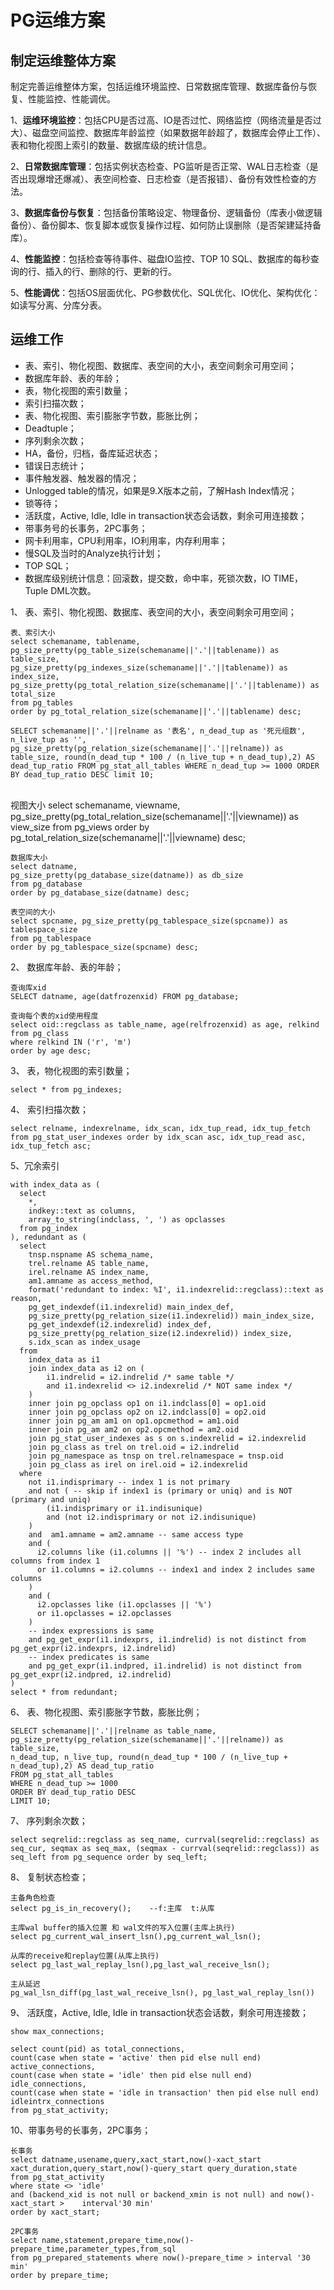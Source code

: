 # PG运维方案
## 制定运维整体方案
制定完善运维整体方案，包括运维环境监控、日常数据库管理、数据库备份与恢复、性能监控、性能调优。

1、**运维环境监控**：包括CPU是否过高、IO是否过忙、网络监控（网络流量是否过大）、磁盘空间监控、数据库年龄监控（如果数据年龄超了，数据库会停止工作）、表和物化视图上索引的数量、数据库级的统计信息。

2、**日常数据库管理**：包括实例状态检查、PG监听是否正常、WAL日志检查（是否出现爆增还爆减）、表空间检查、日志检查（是否报错）、备份有效性检查的方法。

3、**数据库备份与恢复**：包括备份策略设定、物理备份、逻辑备份（库表小做逻辑备份）、备份脚本、恢复脚本或恢复操作过程、如何防止误删除（是否架建延持备库）。

4、**性能监控**：包括检查等待事件、磁盘IO监控、TOP 10 SQL、数据库的每秒查询的行、插入的行、删除的行、更新的行。

5、**性能调优**：包括OS层面优化、PG参数优化、SQL优化、IO优化、架构优化：如读写分离、分库分表。

## 运维工作

- 表、索引、物化视图、数据库、表空间的大小，表空间剩余可用空间；
- 数据库年龄、表的年龄；
- 表，物化视图的索引数量；
- 索引扫描次数；
- 表、物化视图、索引膨胀字节数，膨胀比例；
- Deadtuple；
- 序列剩余次数；
- HA，备份，归档，备库延迟状态；
- 错误日志统计；
- 事件触发器、触发器的情况；
- Unlogged table的情况，如果是9.X版本之前，了解Hash Index情况；
- 锁等待；
- 活跃度，Active, Idle, Idle in transaction状态会话数，剩余可用连接数；
- 带事务号的长事务，2PC事务；
- 网卡利用率，CPU利用率，IO利用率，内存利用率；
- 慢SQL及当时的Analyze执行计划；
- TOP SQL；
- 数据库级别统计信息：回滚数，提交数，命中率，死锁次数，IO TIME，Tuple DML次数。

1、 表、索引、物化视图、数据库、表空间的大小，表空间剩余可用空间；

	表、索引大小
	select schemaname, tablename, 
	pg_size_pretty(pg_table_size(schemaname||'.'||tablename)) as table_size, 
	pg_size_pretty(pg_indexes_size(schemaname||'.'||tablename)) as index_size, 
	pg_size_pretty(pg_total_relation_size(schemaname||'.'||tablename)) as total_size
	from pg_tables 
	order by pg_total_relation_size(schemaname||'.'||tablename) desc;	
	
	SELECT schemaname||'.'||relname as '表名', n_dead_tup as '死元组数', n_live_tup as '',        pg_size_pretty(pg_relation_size(schemaname||'.'||relname)) as table_size, round(n_dead_tup * 100 / (n_live_tup + n_dead_tup),2) AS dead_tup_ratio FROM pg_stat_all_tables WHERE n_dead_tup >= 1000 ORDER BY dead_tup_ratio DESC limit 10;


​	
	视图大小
	select schemaname, viewname, 
	pg_size_pretty(pg_total_relation_size(schemaname||'.'||viewname)) as view_size 
	from pg_views 
	order by pg_total_relation_size(schemaname||'.'||viewname) desc;
	
	数据库大小
	select datname,
	pg_size_pretty(pg_database_size(datname)) as db_size
	from pg_database
	order by pg_database_size(datname) desc;
	
	表空间的大小
	select spcname, pg_size_pretty(pg_tablespace_size(spcname)) as tablespace_size
	from pg_tablespace
	order by pg_tablespace_size(spcname) desc;


2、 数据库年龄、表的年龄；

	查询库xid
	SELECT datname, age(datfrozenxid) FROM pg_database;
	
	查询每个表的xid使用程度
	select oid::regclass as table_name, age(relfrozenxid) as age, relkind 
	from pg_class 
	where relkind IN ('r', 'm') 
	order by age desc;

3、 表，物化视图的索引数量；

	select * from pg_indexes;

4、 索引扫描次数；

	select relname, indexrelname, idx_scan, idx_tup_read, idx_tup_fetch from pg_stat_user_indexes order by idx_scan asc, idx_tup_read asc, idx_tup_fetch asc;

5、冗余索引

```
with index_data as (
  select
    *,
    indkey::text as columns,
    array_to_string(indclass, ', ') as opclasses
  from pg_index
), redundant as (
  select
    tnsp.nspname AS schema_name,
    trel.relname AS table_name,
    irel.relname AS index_name,
    am1.amname as access_method,
    format('redundant to index: %I', i1.indexrelid::regclass)::text as reason,
    pg_get_indexdef(i1.indexrelid) main_index_def,
    pg_size_pretty(pg_relation_size(i1.indexrelid)) main_index_size,
    pg_get_indexdef(i2.indexrelid) index_def,
    pg_size_pretty(pg_relation_size(i2.indexrelid)) index_size,
    s.idx_scan as index_usage
  from
    index_data as i1
    join index_data as i2 on (
        i1.indrelid = i2.indrelid /* same table */
        and i1.indexrelid <> i2.indexrelid /* NOT same index */
    )
    inner join pg_opclass op1 on i1.indclass[0] = op1.oid
    inner join pg_opclass op2 on i2.indclass[0] = op2.oid
    inner join pg_am am1 on op1.opcmethod = am1.oid
    inner join pg_am am2 on op2.opcmethod = am2.oid
    join pg_stat_user_indexes as s on s.indexrelid = i2.indexrelid
    join pg_class as trel on trel.oid = i2.indrelid
    join pg_namespace as tnsp on trel.relnamespace = tnsp.oid
    join pg_class as irel on irel.oid = i2.indexrelid
  where
    not i1.indisprimary -- index 1 is not primary
    and not ( -- skip if index1 is (primary or uniq) and is NOT (primary and uniq)
        (i1.indisprimary or i1.indisunique)
        and (not i2.indisprimary or not i2.indisunique)
    )
    and  am1.amname = am2.amname -- same access type
    and (
      i2.columns like (i1.columns || '%') -- index 2 includes all columns from index 1
      or i1.columns = i2.columns -- index1 and index 2 includes same columns
    )
    and (
      i2.opclasses like (i1.opclasses || '%')
      or i1.opclasses = i2.opclasses
    )
    -- index expressions is same
    and pg_get_expr(i1.indexprs, i1.indrelid) is not distinct from pg_get_expr(i2.indexprs, i2.indrelid)
    -- index predicates is same
    and pg_get_expr(i1.indpred, i1.indrelid) is not distinct from pg_get_expr(i2.indpred, i2.indrelid)
)
select * from redundant;
```

6、 表、物化视图、索引膨胀字节数，膨胀比例；

	SELECT schemaname||'.'||relname as table_name,
	pg_size_pretty(pg_relation_size(schemaname||'.'||relname)) as table_size,
	n_dead_tup, n_live_tup, round(n_dead_tup * 100 / (n_live_tup + n_dead_tup),2) AS dead_tup_ratio
	FROM pg_stat_all_tables
	WHERE n_dead_tup >= 1000
	ORDER BY dead_tup_ratio DESC
	LIMIT 10;

7、 序列剩余次数；

	select seqrelid::regclass as seq_name, currval(seqrelid::regclass) as seq_cur, seqmax as seq_max, (seqmax - currval(seqrelid::regclass)) as seq_left from pg_sequence order by seq_left;

8、 复制状态检查；

	主备角色检查
	select pg_is_in_recovery();    --f:主库  t:从库
	
	主库wal buffer的插入位置 和 wal文件的写入位置(主库上执行)
	select pg_current_wal_insert_lsn(),pg_current_wal_lsn();
	
	从库的receive和replay位置(从库上执行)
	select pg_last_wal_replay_lsn(),pg_last_wal_receive_lsn();
	
	主从延迟
	pg_wal_lsn_diff(pg_last_wal_receive_lsn(), pg_last_wal_replay_lsn())

9、 活跃度，Active, Idle, Idle in transaction状态会话数，剩余可用连接数；

	show max_connections;
	
	select count(pid) as total_connections, 
	count(case when state = 'active' then pid else null end) active_connections,
	count(case when state = 'idle' then pid else null end) idle_connections,
	count(case when state = 'idle in transaction' then pid else null end) idleintrx_connections
	from pg_stat_activity;

10、带事务号的长事务，2PC事务；

	长事务
	select datname,usename,query,xact_start,now()-xact_start xact_duration,query_start,now()-query_start query_duration,state 
	from pg_stat_activity 
	where state <> 'idle' 
	and (backend_xid is not null or backend_xmin is not null) and now()-xact_start > 	interval'30 min'
	order by xact_start;
	
	2PC事务
	select name,statement,prepare_time,now()-prepare_time,parameter_types,from_sql 
	from pg_prepared_statements where now()-prepare_time > interval '30 min'
	order by prepare_time;